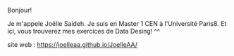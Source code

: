 Bonjour! 

Je m'appele Joëlle Saideh. 
Je suis en Master 1 CEN à l'Université Paris8.
Et ici, vous trouverez mes exercices de Data Desing! ^^

site web : https://joelleaa.github.io/JoelleAA/









